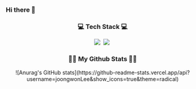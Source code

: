 ### Hi there 👋

<!--
**joongwonLee/joongwonLee** is a ✨ _special_ ✨ repository because its `README.md` (this file) appears on your GitHub profile.

Here are some ideas to get you started:

- 🔭 I’m currently working on ...
### - 🌱 I’m currently learning iOS & Swift
- 👯 I’m looking to collaborate on ...
- 🤔 I’m looking for help with ...
- 💬 Ask me about ...
- 📫 How to reach me: ...
- 😄 Pronouns: ...
- ⚡ Fun fact: ...
-->

<h3 align="center">💻 Tech Stack 💻</h3>
<p align="center">
<img src="https://img.shields.io/badge/Swift-#F05138?style=plastic&logo=Swift&logoColor=orange"/></a>&nbsp
<img src="https://img.shields.io/badge/Python-3766AB?style=plastic&logo=Python&logoColor=white"/></a>&nbsp

<h3 align="center">🧑‍💻 My Github Stats 🧑‍💻</h3>
<div align="center">
![Anurag's GitHub stats](https://github-readme-stats.vercel.app/api?username=joongwonLee&show_icons=true&theme=radical)

